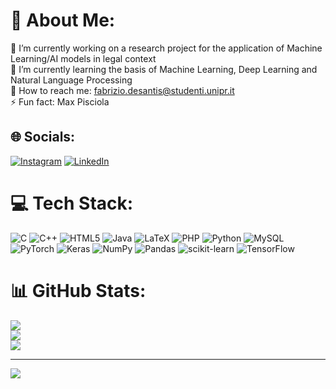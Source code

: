 # 💫 About Me:
🔭 I’m currently working on a research project for the application of Machine Learning/AI models in legal context<br>🌱 I’m currently learning the basis of Machine Learning, Deep Learning and Natural Language Processing<br>💬 How to reach me: fabrizio.desantis@studenti.unipr.it<br>⚡ Fun fact: Max Pisciola


## 🌐 Socials:
[![Instagram](https://img.shields.io/badge/Instagram-%23E4405F.svg?logo=Instagram&logoColor=white)](https://instagram.com/_fabrizio.desantis_) [![LinkedIn](https://img.shields.io/badge/LinkedIn-%230077B5.svg?logo=linkedin&logoColor=white)](https://linkedin.com/in/fabrizio-de-santis-075474158) 

# 💻 Tech Stack:
![C](https://img.shields.io/badge/c-%2300599C.svg?style=for-the-badge&logo=c&logoColor=white) ![C++](https://img.shields.io/badge/c++-%2300599C.svg?style=for-the-badge&logo=c%2B%2B&logoColor=white) ![HTML5](https://img.shields.io/badge/html5-%23E34F26.svg?style=for-the-badge&logo=html5&logoColor=white) ![Java](https://img.shields.io/badge/java-%23ED8B00.svg?style=for-the-badge&logo=java&logoColor=white) ![LaTeX](https://img.shields.io/badge/latex-%23008080.svg?style=for-the-badge&logo=latex&logoColor=white) ![PHP](https://img.shields.io/badge/php-%23777BB4.svg?style=for-the-badge&logo=php&logoColor=white) ![Python](https://img.shields.io/badge/python-3670A0?style=for-the-badge&logo=python&logoColor=ffdd54) ![MySQL](https://img.shields.io/badge/mysql-%2300f.svg?style=for-the-badge&logo=mysql&logoColor=white) ![PyTorch](https://img.shields.io/badge/PyTorch-%23EE4C2C.svg?style=for-the-badge&logo=PyTorch&logoColor=white) ![Keras](https://img.shields.io/badge/Keras-%23D00000.svg?style=for-the-badge&logo=Keras&logoColor=white) ![NumPy](https://img.shields.io/badge/numpy-%23013243.svg?style=for-the-badge&logo=numpy&logoColor=white) ![Pandas](https://img.shields.io/badge/pandas-%23150458.svg?style=for-the-badge&logo=pandas&logoColor=white) ![scikit-learn](https://img.shields.io/badge/scikit--learn-%23F7931E.svg?style=for-the-badge&logo=scikit-learn&logoColor=white) ![TensorFlow](https://img.shields.io/badge/TensorFlow-%23FF6F00.svg?style=for-the-badge&logo=TensorFlow&logoColor=white)
# 📊 GitHub Stats:
![](https://github-readme-stats.vercel.app/api?username=FabrizioDeSantis&theme=dark&hide_border=false&include_all_commits=true&count_private=false)<br/>
![](https://github-readme-streak-stats.herokuapp.com/?user=FabrizioDeSantis&theme=dark&hide_border=false)<br/>
![](https://github-readme-stats.vercel.app/api/top-langs/?username=FabrizioDeSantis&theme=dark&hide_border=false&include_all_commits=true&count_private=false&layout=compact)

---
[![](https://visitcount.itsvg.in/api?id=FabrizioDeSantis&icon=0&color=0)](https://visitcount.itsvg.in)

<!-- Proudly created with GPRM ( https://gprm.itsvg.in ) -->

